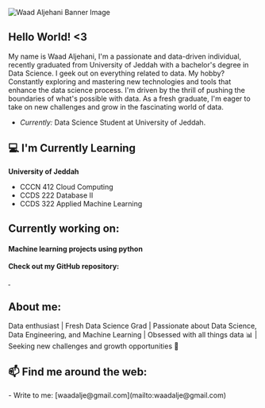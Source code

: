 ![Waad Aljehani Banner Image](./bannerimg.png)
<!-- <h2 align='center'>Waad Aljehani</h2>
<p align='center'><b></b></p> -->

<h2>Hello World! <3 </h2>


My name is Waad Aljehani, I'm a passionate and data-driven individual, recently graduated from University of Jeddah with a bachelor's degree in Data Science. I geek out on everything related to data. My hobby? Constantly exploring and mastering new technologies and tools that enhance the data science process. I'm driven by the thrill of pushing the boundaries of what's possible with data.  As a fresh graduate, I'm eager to take on new challenges and grow in the fascinating world of data.

- <i>Currently:</i>  Data Science Student at University of Jeddah. 

<h2>💻 I'm Currently Learning</h2>

__University of Jeddah__
- CCCN 412 Cloud Computing
- CCDS 222 Database II
- CCDS 322 Applied Machine Learning

<h2>Currently working on:</h2>
<h4>Machine learning projects using python</h4>


__Check out my GitHub repository:__

<div>
  <p>
    <a href="https://github.com/waadAJ">
      <img src="" />
    </a>
    <a href="">
      <img src="" />
    </a>
  </p>
</div>

<h2>About me:</h2>
Data enthusiast | Fresh Data Science Grad | Passionate about Data Science, Data Engineering, and Machine Learning | Obsessed with all things data 📊 | Seeking new challenges and growth opportunities 🚀

<h2>📫 Find me around the web:</h2>
- Write to me: [waadalje@gmail.com](mailto:waadalje@gmail.com)

